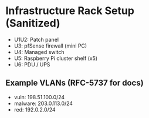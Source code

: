 ﻿# Infrastructure Rack Setup (Sanitized)
- U1U2: Patch panel
- U3: pfSense firewall (mini PC)
- U4: Managed switch
- U5: Raspberry Pi cluster shelf (x5)
- U6: PDU / UPS

## Example VLANs (RFC-5737 for docs)
- vuln: 198.51.100.0/24
- malware: 203.0.113.0/24
- red: 192.0.2.0/24
